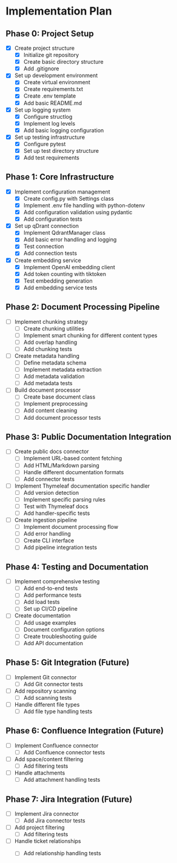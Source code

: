 # Implementation Plan

## Phase 0: Project Setup

- [x] Create project structure
  - [x] Initialize git repository
  - [x] Create basic directory structure
  - [x] Add .gitignore
- [x] Set up development environment
  - [x] Create virtual environment
  - [x] Create requirements.txt
  - [x] Create .env template
  - [x] Add basic README.md
- [x] Set up logging system
  - [x] Configure structlog
  - [x] Implement log levels
  - [x] Add basic logging configuration
- [x] Set up testing infrastructure
  - [x] Configure pytest
  - [x] Set up test directory structure
  - [x] Add test requirements

## Phase 1: Core Infrastructure

- [x] Implement configuration management
  - [x] Create config.py with Settings class
  - [x] Implement .env file handling with python-dotenv
  - [x] Add configuration validation using pydantic
  - [x] Add configuration tests
- [x] Set up qDrant connection
  - [x] Implement QdrantManager class
  - [x] Add basic error handling and logging
  - [x] Test connection
  - [x] Add connection tests
- [x] Create embedding service
  - [x] Implement OpenAI embedding client
  - [x] Add token counting with tiktoken
  - [x] Test embedding generation
  - [x] Add embedding service tests

## Phase 2: Document Processing Pipeline

- [ ] Implement chunking strategy
  - [ ] Create chunking utilities
  - [ ] Implement smart chunking for different content types
  - [ ] Add overlap handling
  - [ ] Add chunking tests
- [ ] Create metadata handling
  - [ ] Define metadata schema
  - [ ] Implement metadata extraction
  - [ ] Add metadata validation
  - [ ] Add metadata tests
- [ ] Build document processor
  - [ ] Create base document class
  - [ ] Implement preprocessing
  - [ ] Add content cleaning
  - [ ] Add document processor tests

## Phase 3: Public Documentation Integration

- [ ] Create public docs connector
  - [ ] Implement URL-based content fetching
  - [ ] Add HTML/Markdown parsing
  - [ ] Handle different documentation formats
  - [ ] Add connector tests
- [ ] Implement Thymeleaf documentation specific handler
  - [ ] Add version detection
  - [ ] Implement specific parsing rules
  - [ ] Test with Thymeleaf docs
  - [ ] Add handler-specific tests
- [ ] Create ingestion pipeline
  - [ ] Implement document processing flow
  - [ ] Add error handling
  - [ ] Create CLI interface
  - [ ] Add pipeline integration tests

## Phase 4: Testing and Documentation

- [ ] Implement comprehensive testing
  - [ ] Add end-to-end tests
  - [ ] Add performance tests
  - [ ] Add load tests
  - [ ] Set up CI/CD pipeline
- [ ] Create documentation
  - [ ] Add usage examples
  - [ ] Document configuration options
  - [ ] Create troubleshooting guide
  - [ ] Add API documentation

## Phase 5: Git Integration (Future)

- [ ] Implement Git connector
  - [ ] Add Git connector tests
- [ ] Add repository scanning
  - [ ] Add scanning tests
- [ ] Handle different file types
  - [ ] Add file type handling tests

## Phase 6: Confluence Integration (Future)

- [ ] Implement Confluence connector
  - [ ] Add Confluence connector tests
- [ ] Add space/content filtering
  - [ ] Add filtering tests
- [ ] Handle attachments
  - [ ] Add attachment handling tests

## Phase 7: Jira Integration (Future)

- [ ] Implement Jira connector
  - [ ] Add Jira connector tests
- [ ] Add project filtering
  - [ ] Add filtering tests
- [ ] Handle ticket relationships
  - [ ] Add relationship handling tests
  